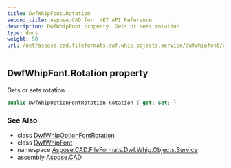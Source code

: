 ```yaml
---
title: DwfWhipFont.Rotation
second_title: Aspose.CAD for .NET API Reference
description: DwfWhipFont property. Gets or sets rotation
type: docs
weight: 90
url: /net/aspose.cad.fileformats.dwf.whip.objects.service/dwfwhipfont/rotation/
---
```

## DwfWhipFont.Rotation property

Gets or sets rotation

```csharp
public DwfWhipOptionFontRotation Rotation { get; set; }
```

### See Also

* class [DwfWhipOptionFontRotation](../../../aspose.cad.fileformats.dwf.whip.objects.service.font/dwfwhipoptionfontrotation/)
* class [DwfWhipFont](../)
* namespace [Aspose.CAD.FileFormats.Dwf.Whip.Objects.Service](../../dwfwhipfont/)
* assembly [Aspose.CAD](../../../)



